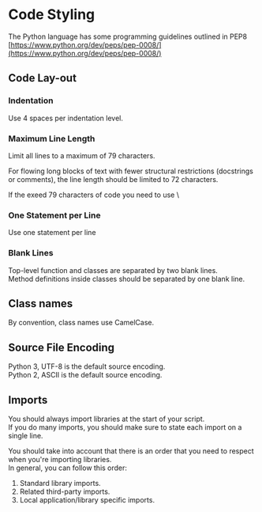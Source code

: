 # Code Styling

The Python language has some programming guidelines outlined in PEP8  
[https://www.python.org/dev/peps/pep-0008/](https://www.python.org/dev/peps/pep-0008/)

## Code Lay-out  
### Indentation  
Use 4 spaces per indentation level.

### Maximum Line Length  
Limit all lines to a maximum of 79 characters.  

For flowing long blocks of text with fewer structural restrictions (docstrings or comments), the line length should be limited to 72 characters.  

If the exeed 79 characters of code you need to use \

### One Statement per Line
Use one statement per line

### Blank Lines
Top-level function and classes are separated by two blank lines.  
Method definitions inside classes should be separated by one blank line.

## Class names
By convention, class names use CamelCase.

## Source File Encoding
Python 3, UTF-8 is the default source encoding.  
Python 2, ASCII is the default source encoding.

## Imports
You should always import libraries at the start of your script.  
If you do many imports, you should make sure to state each import on a single line.

You should take into account that there is an order that you need to respect when you're importing libraries.  
In general, you can follow this order:

1. Standard library imports.
2. Related third-party imports.
3. Local application/library specific imports.

